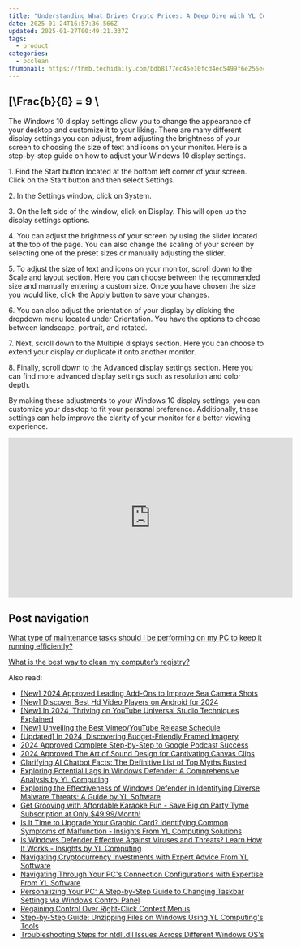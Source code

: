 ```yaml
---
title: "Understanding What Drives Crypto Prices: A Deep Dive with YL Computing & YL Software Specialists"
date: 2025-01-24T16:57:36.566Z
updated: 2025-01-27T00:49:21.337Z
tags:
  - product
categories:
  - pcclean
thumbnail: https://thmb.techidaily.com/bdb8177ec45e10fcd4ec5499f6e255ec00146feb57465bd8edaf95619ca00bc2.jpg
---
```


## \[\Frac{b}{6} = 9 \

The Windows 10 display settings allow you to change the appearance of your desktop and customize it to your liking. There are many different display settings you can adjust, from adjusting the brightness of your screen to choosing the size of text and icons on your monitor. Here is a step-by-step guide on how to adjust your Windows 10 display settings. 

1\. Find the Start button located at the bottom left corner of your screen. Click on the Start button and then select Settings.

2\. In the Settings window, click on System.

3\. On the left side of the window, click on Display. This will open up the display settings options. 

4\. You can adjust the brightness of your screen by using the slider located at the top of the page. You can also change the scaling of your screen by selecting one of the preset sizes or manually adjusting the slider.

5\. To adjust the size of text and icons on your monitor, scroll down to the Scale and layout section. Here you can choose between the recommended size and manually entering a custom size. Once you have chosen the size you would like, click the Apply button to save your changes.

6\. You can also adjust the orientation of your display by clicking the dropdown menu located under Orientation. You have the options to choose between landscape, portrait, and rotated.

7\. Next, scroll down to the Multiple displays section. Here you can choose to extend your display or duplicate it onto another monitor.

8\. Finally, scroll down to the Advanced display settings section. Here you can find more advanced display settings such as resolution and color depth. 

By making these adjustments to your Windows 10 display settings, you can customize your desktop to fit your personal preference. Additionally, these settings can help improve the clarity of your monitor for a better viewing experience.

<!-- affiliate ads begin -->
<iframe width="560" height="315" src="https://www.youtube.com/embed/FLlUft1ZxI0?si=pBd5QdHEE27qsNlN" title="YouTube video player" frameborder="0" allow="accelerometer; autoplay; clipboard-write; encrypted-media; gyroscope; picture-in-picture; web-share" referrerpolicy="strict-origin-when-cross-origin" allowfullscreen></iframe>
<!-- affiliate ads end -->

## Post navigation

[What type of maintenance tasks should I be performing on my PC to keep it running efficiently?](https://tools.techidaily.com/pcclean/products/)

[What is the best way to clean my computer’s registry?](https://tools.techidaily.com/pcclean/products/)

<ins class="adsbygoogle"
     style="display:block"
     data-ad-format="autorelaxed"
     data-ad-client="ca-pub-7571918770474297"
     data-ad-slot="1223367746"></ins>

<ins class="adsbygoogle"
     style="display:block"
     data-ad-client="ca-pub-7571918770474297"
     data-ad-slot="8358498916"
     data-ad-format="auto"
     data-full-width-responsive="true"></ins>

<span class="atpl-alsoreadstyle">Also read:</span>
<div><ul>
<li><a href="https://vp-tips.techidaily.com/new-2024-approved-leading-add-ons-to-improve-sea-camera-shots/"><u>[New] 2024 Approved Leading Add-Ons to Improve Sea Camera Shots</u></a></li>
<li><a href="https://fox-links.techidaily.com/new-discover-best-hd-video-players-on-android-for-2024/"><u>[New] Discover Best Hd Video Players on Android for 2024</u></a></li>
<li><a href="https://youtube-web.techidaily.com/n-2024-thriving-on-youtube-universal-studio-techniques-explained/"><u>[New] In 2024, Thriving on YouTube Universal Studio Techniques Explained</u></a></li>
<li><a href="https://youtube-tips.techidaily.com/nveiling-the-best-vimeoyoutube-release-schedule/"><u>[New] Unveiling the Best Vimeo/YouTube Release Schedule</u></a></li>
<li><a href="https://fox-info.techidaily.com/updated-in-2024-discovering-budget-friendly-framed-imagery/"><u>[Updated] In 2024, Discovering Budget-Friendly Framed Imagery</u></a></li>
<li><a href="https://vp-tips.techidaily.com/2024-approved-complete-step-by-step-to-google-podcast-success/"><u>2024 Approved Complete Step-by-Step to Google Podcast Success</u></a></li>
<li><a href="https://fox-links.techidaily.com/2024-approved-the-art-of-sound-design-for-captivating-canvas-clips/"><u>2024 Approved The Art of Sound Design for Captivating Canvas Clips</u></a></li>
<li><a href="https://tech-revival.techidaily.com/clarifying-ai-chatbot-facts-the-definitive-list-of-top-myths-busted/"><u>Clarifying AI Chatbot Facts: The Definitive List of Top Myths Busted</u></a></li>
<li><a href="https://win-exclusive.techidaily.com/exploring-potential-lags-in-windows-defender-a-comprehensive-analysis-by-yl-computing/"><u>Exploring Potential Lags in Windows Defender: A Comprehensive Analysis by YL Computing</u></a></li>
<li><a href="https://win-exclusive.techidaily.com/exploring-the-effectiveness-of-windows-defender-in-identifying-diverse-malware-threats-a-guide-by-yl-software/"><u>Exploring the Effectiveness of Windows Defender in Identifying Diverse Malware Threats: A Guide by YL Software</u></a></li>
<li><a href="https://win-exclusive.techidaily.com/get-grooving-with-affordable-karaoke-fun-save-big-on-party-tyme-subscription-at-only-4999month/"><u>Get Grooving with Affordable Karaoke Fun - Save Big on Party Tyme Subscription at Only $49.99/Month!</u></a></li>
<li><a href="https://win-exclusive.techidaily.com/is-it-time-to-upgrade-your-graphic-card-identifying-common-symptoms-of-malfunction-insights-from-yl-computing-solutions/"><u>Is It Time to Upgrade Your Graphic Card? Identifying Common Symptoms of Malfunction - Insights From YL Computing Solutions</u></a></li>
<li><a href="https://win-exclusive.techidaily.com/is-windows-defender-effective-against-viruses-and-threats-learn-how-it-works-insights-by-yl-computing/"><u>Is Windows Defender Effective Against Viruses and Threats? Learn How It Works - Insights by YL Computing</u></a></li>
<li><a href="https://win-exclusive.techidaily.com/navigating-cryptocurrency-investments-with-expert-advice-from-yl-software/"><u>Navigating Cryptocurrency Investments with Expert Advice From YL Software</u></a></li>
<li><a href="https://win-exclusive.techidaily.com/navigating-through-your-pcs-connection-configurations-with-expertise-from-yl-software/"><u>Navigating Through Your PC's Connection Configurations with Expertise From YL Software</u></a></li>
<li><a href="https://win-exclusive.techidaily.com/personalizing-your-pc-a-step-by-step-guide-to-changing-taskbar-settings-via-windows-control-panel/"><u>Personalizing Your PC: A Step-by-Step Guide to Changing Taskbar Settings via Windows Control Panel</u></a></li>
<li><a href="https://win11.techidaily.com/regaining-control-over-right-click-context-menus/"><u>Regaining Control Over Right-Click Context Menus</u></a></li>
<li><a href="https://win-exclusive.techidaily.com/step-by-step-guide-unzipping-files-on-windows-using-yl-computings-tools/"><u>Step-by-Step Guide: Unzipping Files on Windows Using YL Computing's Tools</u></a></li>
<li><a href="https://techno-recovery.techidaily.com/troubleshooting-steps-for-ntdlldll-issues-across-different-windows-oss/"><u>Troubleshooting Steps for ntdll.dll Issues Across Different Windows OS's</u></a></li>
</ul></div>

